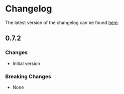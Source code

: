 # Changelog

The latest version of the changelog can be found [here](/Azure/bicep-registry-modules/blob/main/avm/res/relay/namespace/CHANGELOG.md).

## 0.7.2

### Changes

- Initial version

### Breaking Changes

- None
